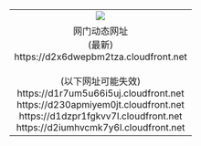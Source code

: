 ﻿<table>
  <tr></tr>
  <tr><td colspan=2 align=center><img src="https://d2x6dwepbm2tza.cloudfront.net/Up/oGate.jpg" /></td></tr>
  <tr><td colspan=2 align=center>网门动态网址<br/>(最新)
<br>https://d2x6dwepbm2tza.cloudfront.net
<br/><br/>(以下网址可能失效)
<br>https://d1r7um5u66i5uj.cloudfront.net
<br>https://d230apmiyem0jt.cloudfront.net
<br>https://d1dzpr1fgkvv7l.cloudfront.net
<br>https://d2iumhvcmk7y6l.cloudfront.net
    </td>
  </tr>
</table>
